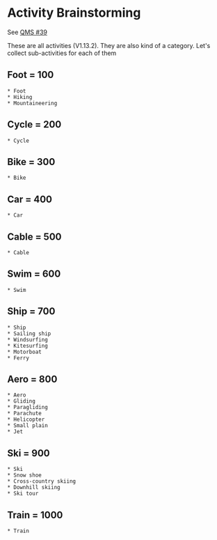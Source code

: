 # Activity Brainstorming

See [QMS #39](https://github.com/Maproom/qmapshack/issues/39)

These are all activities (V1.13.2). They are also kind of a category. 
Let's collect sub-activities for each of them

## Foot     = 100

    * Foot
    * Hiking
    * Mountaineering

## Cycle    = 200

    * Cycle

## Bike     = 300

    * Bike

## Car      = 400

    * Car

## Cable    = 500

    * Cable

## Swim     = 600

    * Swim

## Ship     = 700

    * Ship
    * Sailing ship
    * Windsurfing
    * Kitesurfing
    * Motorboat
    * Ferry
  

## Aero     = 800

    * Aero
    * Gliding
    * Paragliding
    * Parachute
    * Helicopter
    * Small plain
    * Jet

## Ski      = 900

    * Ski
    * Snow shoe
    * Cross-country skiing
    * Downhill skiing
    * Ski tour

## Train    = 1000

    * Train

